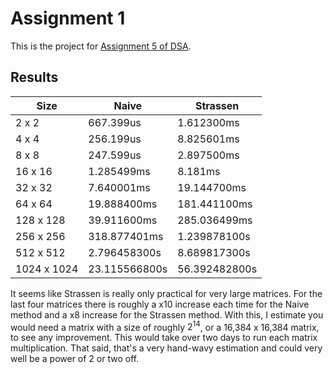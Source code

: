 # Assignment 1

This is the project for [Assignment 5 of DSA](https://olindsa2024.github.io/assignments/assignment_05).

## Results
| Size        | Naive         | Strassen      |
|-------------|---------------|---------------|
| 2 x 2       | 667.399us     | 1.612300ms    |
| 4 x 4       | 256.199us     | 8.825601ms    |
| 8 x 8       | 247.599us     | 2.897500ms    |
| 16 x 16     | 1.285499ms    | 8.181ms       |
| 32 x 32     | 7.640001ms    | 19.144700ms   |
| 64 x 64     | 19.888400ms   | 181.441100ms  |
| 128 x 128   | 39.911600ms   | 285.036499ms  |
| 256 x 256   | 318.877401ms  | 1.239878100s  |
| 512 x 512   | 2.796458300s  | 8.689817300s  |
| 1024 x 1024 | 23.115566800s | 56.392482800s |

It seems like Strassen is really only practical for very large matrices. For the last four matrices there is roughly a 
x10 increase each time for the Naive method and a x8 increase for the Strassen method. With this, I estimate you would 
need a matrix with a size of roughly $2^{14}$, or a 16,384 x 16,384 matrix, to see any improvement. This would take over
two days to run each matrix multiplication. That said, that's a very hand-wavy estimation and could very well be a power
of 2 or two off. 